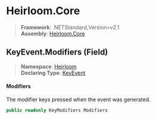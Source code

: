 # Heirloom.Core

> **Framework**: .NETStandard,Version=v2.1  
> **Assembly**: [Heirloom.Core][0]

## KeyEvent.Modifiers (Field)

> **Namespace**: [Heirloom][0]  
> **Declaring Type**: [KeyEvent][1]

#### Modifiers

The modifier keys pressed when the event was generated.

```cs
public readonly KeyModifiers Modifiers
```

[0]: ../../../Heirloom.Core.md
[1]: ../KeyEvent.md
